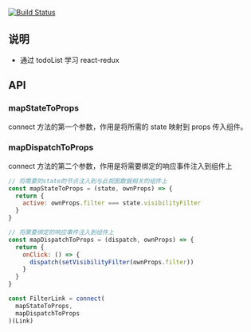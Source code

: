 [![Build Status](https://travis-ci.org/BangKk/todoList.svg?branch=master)](https://travis-ci.org/BangKk/todoList)

## 说明
- 通过 todoList 学习 react-redux

## API

### mapStateToProps
connect 方法的第一个参数，作用是将所需的 state 映射到 props 传入组件。

### mapDispatchToProps
connect 方法的第二个参数，作用是将需要绑定的响应事件注入到组件上

```jsx
// 将需要的state的节点注入到与此视图数据相关的组件上
const mapStateToProps = (state, ownProps) => {
  return {
    active: ownProps.filter === state.visibilityFilter
  }
}

// 将需要绑定的响应事件注入到组件上
const mapDispatchToProps = (dispatch, ownProps) => {
  return {
    onClick: () => {
      dispatch(setVisibilityFilter(ownProps.filter))
    }
  }
}

const FilterLink = connect(
  mapStateToProps,
  mapDispatchToProps
)(Link)

```